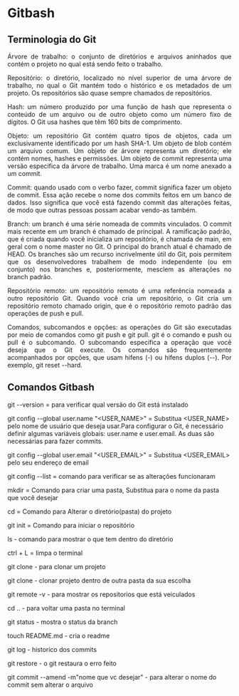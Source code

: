 
# Gitbash

## Terminologia do Git


<p align="justify">Árvore de trabalho: o conjunto de diretórios e arquivos aninhados que contém o projeto no qual está sendo feito o trabalho.</p>

<p align="justify">Repositório: o diretório, localizado no nível superior de uma árvore de trabalho, no qual o Git mantém todo o histórico e os metadados de um projeto. Os repositórios são quase sempre chamados de repositórios.</p>

<p align="justify">Hash: um número produzido por uma função de hash que representa o conteúdo de um arquivo ou de outro objeto como um número fixo de dígitos. O Git usa hashes que têm 160 bits de comprimento.</p>

<p align="justify">Objeto: um repositório Git contém quatro tipos de objetos, cada um exclusivamente identificado por um hash SHA-1. Um objeto de blob contém um arquivo comum. Um objeto de árvore representa um diretório; ele contém nomes, hashes e permissões. Um objeto de commit representa uma versão específica da árvore de trabalho. Uma marca é um nome anexado a um commit.</p>

<p align="justify">Commit: quando usado com o verbo fazer, commit significa fazer um objeto de commit. Essa ação recebe o nome dos commits feitos em um banco de dados. Isso significa que você está fazendo commit das alterações feitas, de modo que outras pessoas possam acabar vendo-as também.</p>

<p align="justify">Branch: um branch é uma série nomeada de commits vinculados. O commit mais recente em um branch é chamado de principal. A ramificação padrão, que é criada quando você inicializa um repositório, é chamada de main, em geral com o nome master no Git. O principal do branch atual é chamado de HEAD. Os branches são um recurso incrivelmente útil do Git, pois permitem que os desenvolvedores trabalhem de modo independente (ou em conjunto) nos branches e, posteriormente, mesclem as alterações no branch padrão.</p>

<p align="justify">Repositório remoto: um repositório remoto é uma referência nomeada a outro repositório Git. Quando você cria um repositório, o Git cria um repositório remoto chamado origin, que é o repositório remoto padrão das operações de push e pull.</p>

<p align="justify">Comandos, subcomandos e opções: as operações do Git são executadas por meio de comandos como git push e git pull. git é o comando e push ou pull é o subcomando. O subcomando especifica a operação que você deseja que o Git execute. Os comandos são frequentemente acompanhados por opções, que usam hifens (-) ou hifens duplos (--). Por exemplo, git reset --hard.</p>


## Comandos Gitbash

git --version = para verificar qual versão do Git está instalado

git config --global user.name "<USER_NAME>" = Substitua <USER_NAME> pelo nome de usuário que deseja usar.Para configurar o Git, é necessário definir algumas variáveis globais: user.name e user.email. As duas são necessárias para fazer commits.

git config --global user.email "<USER_EMAIL>" = Substitua <USER_EMAIL> pelo seu endereço de email

git config --list =  comando para verificar se as alterações funcionaram

mkdir <NOME DA PASTA> = Comando para criar uma pasta, Substitua <NOME DA PASTA> para o nome da pasta que você desejar

cd <NOME DA PASTA> = Comando para Alterar o diretório(pasta) do projeto

git init = Comando para iniciar o repositório 

ls - comando para mostrar o que tem dentro do diretório

ctrl + L = limpa o terminal

git clone <LINK REPOSITORIO> - para clonar um projeto

git clone <LINK REPOSITORIO> <NOME DA NOVA PASTA> -  clonar projeto dentro de outra pasta da sua escolha

git remote -v - para mostrar os repositorios que está veiculados 

cd .. - para voltar uma pasta no terminal 

git status - mostra o status da branch

touch README.md - cria o readme

git log - historico dos commits

git restore <nome do arquivo> - o git restaura o erro feito
	
git commit --amend -m"nome que vc desejar" - para alterar o nome do commit sem alterar o arquivo

